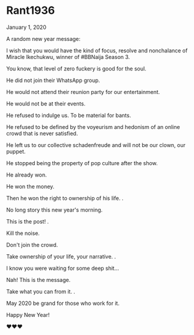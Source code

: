 # Rant1936


January 1, 2020

A random new year message:

I wish that you would have the kind of focus, resolve and nonchalance of Miracle Ikechukwu, winner of #BBNaija Season 3.

You know, that level of zero fuckery is good for the soul.

He did not join their WhatsApp group.

He would not attend their reunion party for our entertainment.

He would not be at their events.

He refused to indulge us. To be material for bants.

He refused to be defined by the voyeurism and hedonism of an online crowd that is never satisfied.

He left us to our collective schadenfreude and will not be our clown, our puppet.

He stopped being the property of pop culture after the show.

He already won. 

He won the money. 

Then he won the right to ownership of his life.
.

No long story this new year's morning.

This is the post!
.

Kill the noise. 

Don't join the crowd.

Take ownership of your life, your narrative.
.

I know you were waiting for some deep shit...

Nah! This is the message.

Take what you can from it.
.

May 2020 be grand for those who work for it.

Happy New Year!

❤❤❤